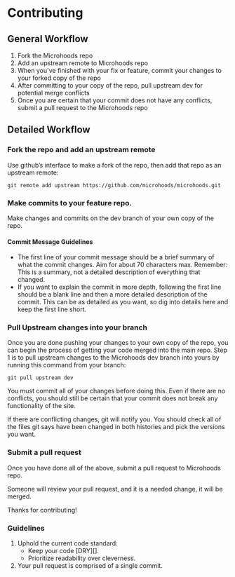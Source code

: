 # Contributing

## General Workflow

1. Fork the Microhoods repo
2. Add an upstream remote to Microhoods repo
3. When you've finished with your fix or feature, commit your changes to your forked copy of the repo
4. After committing to your copy of the repo, pull upstream dev for potential 
merge conflicts
5. Once you are certain that your commit does not have any conflicts, submit a pull request to the Microhoods repo

## Detailed Workflow

### Fork the repo and add an upstream remote

Use github’s interface to make a fork of the repo, then add that repo as an upstream remote:

```
git remote add upstream https://github.com/microhoods/microhoods.git
```
### Make commits to your feature repo. 

Make changes and commits on the dev branch of your own copy of the repo.

#### Commit Message Guidelines

- The first line of your commit message should be a brief summary of what the
  commit changes. Aim for about 70 characters max. Remember: This is a summary,
  not a detailed description of everything that changed.
- If you want to explain the commit in more depth, following the first line should
  be a blank line and then a more detailed description of the commit. This can be
  as detailed as you want, so dig into details here and keep the first line short.

### Pull Upstream changes into your branch

Once you are done pushing your changes to your own copy of the repo, you can begin the process of getting your code merged into the main repo. Step 1 is to pull upstream
changes to the Microhoods dev branch into yours by running this command
from your branch:

```
git pull upstream dev
```

You must commit all of your changes before doing this. Even if there are no conflicts, you should still be certain that your commit does not break any functionality of the site. 

If there are conflicting changes, git will notify you. You should check all of the files git says have been changed in both histories and pick the versions you want.

### Submit a pull request 

Once you have done all of the above, submit a pull request to Microhoods repo.

Someone will review your pull request, and it is a needed change, it will be merged. 

Thanks for contributing!

### Guidelines

1. Uphold the current code standard:
    - Keep your code [DRY][].
    - Prioritize readability over cleverness. 
1. Your pull request is comprised of a single commit.
